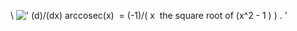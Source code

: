 \\
![' (d)/(dx) arccosec(x)  = (-1)/( x  the square root of (x\^2 - 1 )
) . '](../dictionary/equation_images/3873.1..png)
